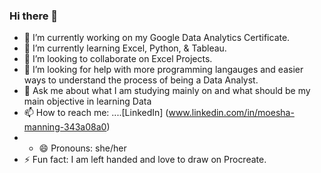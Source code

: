 ### Hi there 👋


- 🔭 I’m currently working on my Google Data Analytics Certificate.
- 🌱 I’m currently learning Excel, Python, & Tableau. 
- 👯 I’m looking to collaborate on Excel Projects.
- 🤔 I’m looking for help with more programming langauges and easier ways to understand the process of being a Data Analyst.
- 💬 Ask me about what I am studying mainly on and what should be my main objective in learning Data
- 📫 How to reach me: ....[LinkedIn] (www.linkedin.com/in/moesha-manning-343a08a0)
- - 😄 Pronouns: she/her
- ⚡ Fun fact: I am left handed and love to draw on Procreate.
